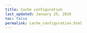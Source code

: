 ```yaml
---
title: Cache configuration
last_updated: January 25, 2019
toc: false
permalink: cache_configuration.html
---
```



